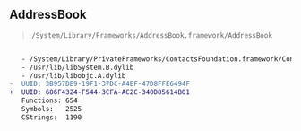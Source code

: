 ## AddressBook

> `/System/Library/Frameworks/AddressBook.framework/AddressBook`

```diff

   - /System/Library/PrivateFrameworks/ContactsFoundation.framework/ContactsFoundation
   - /usr/lib/libSystem.B.dylib
   - /usr/lib/libobjc.A.dylib
-  UUID: 3B957DE9-19F1-37DC-A4EF-47D8FFE6494F
+  UUID: 686F4324-F544-3CFA-AC2C-340D85614B01
   Functions: 654
   Symbols:   2525
   CStrings:  1190

```
